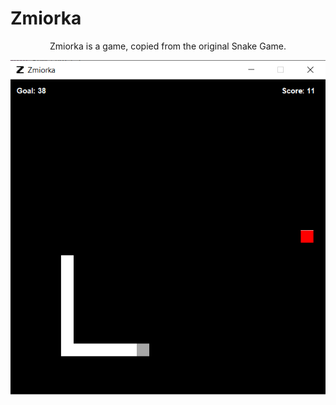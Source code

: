# Zmiorka
<p><center>Zmiorka is a game, copied from the original Snake Game.</center></p>

![Alt text](zmiorkapic.PNG)
